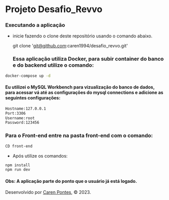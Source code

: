 
# Projeto Desafio_Revvo

### Executando a aplicação

 - inicie fazendo o clone deste repositório usando o comando abaixo.

    git clone 'git@github.com:caren1994/desafio_revvo.git'
   
   ### Essa aplicação utiliza Docker, para subir  container do banco e do backend utilize o comando:
   
```bash
docker-compose up -d 
```
#### Eu utilizei o MySQL Workbench para vizualização do banco de dados, para acessar vá até as configurações do mysql connections e adicione as seguintes configurações:

```bash
Hostname:127.0.0.1
Port:3306
Username:root
Password:123456
```

### Para o Front-end entre na pasta front-end com o comando:

```bash
CD front-end 

```

- Após utilize os comandos:
  
```bash
npm install
npm run dev

```

#### Obs: A aplicação parte do ponto que o usuário já está logado.
  

Desenvolvido por [Caren Pontes](https://www.linkedin.com/in/caren-oliveira-pontes/), © 2023.
